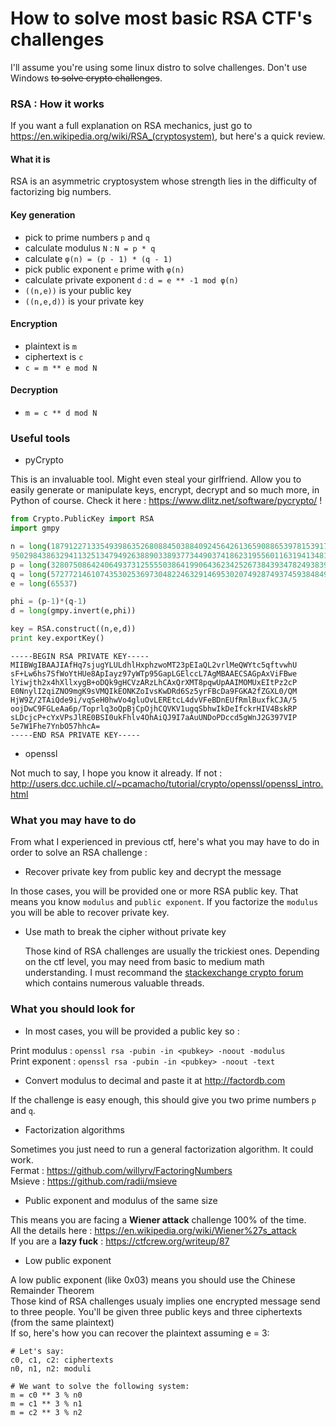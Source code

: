 # How to solve most basic RSA CTF's challenges

I'll assume you're using some linux distro to solve challenges. Don't use Windows <del>to solve crypto challenges</del>.

### RSA : How it works

If you want a full explanation on RSA mechanics, just go to https://en.wikipedia.org/wiki/RSA_(cryptosystem), but here's a quick review.

#### What it is

RSA is an asymmetric cryptosystem whose strength lies in the difficulty of factorizing big numbers.

#### Key generation

  * pick to prime numbers `p` and `q`
  * calculate modulus `N` : `N = p * q`
  * calculate `φ(n) = (p - 1) * (q - 1)`
  * pick public exponent `e` prime with `φ(n)`
  * calculate private exponent `d` : `d = e ** -1 mod φ(n)` 
  * `((n,e))` is your public key
  * `((n,e,d))` is your private key

#### Encryption

  * plaintext is `m`  
  * ciphertext is `c`
  * `c = m ** e mod N`

#### Decryption

  * `m = c ** d mod N`


### Useful tools

  * pyCrypto
   
   This is an invaluable tool. Might even steal your girlfriend. Allow you to easily generate or manipulate keys, encrypt, decrypt and so much more, in Python of course. Check it here : https://www.dlitz.net/software/pycrypto/ !

```python
from Crypto.PublicKey import RSA
import gmpy

n = long(18791227133549398635268088450388409245642613659088653978153917551468974219799435280191/
95029843863294113251347949263889033893773449037418623195560116319413481180023063954171)
p = long(32807508642406493731255550386419906436234252673843934782493839340840638518957594639763)
q = long(57277214610743530253697304822463291469530207492874937459384849711645985217113052071417)
e = long(65537)

phi = (p-1)*(q-1)
d = long(gmpy.invert(e,phi))

key = RSA.construct((n,e,d))
print key.exportKey()
```
```
-----BEGIN RSA PRIVATE KEY-----
MIIBWgIBAAJIAfHq7sjugYLULdhlHxphzwoMT23pEIaQL2vrlMeQWYtc5qftvwhU
sF+Lw6hs7SfWoYtHUe8ApIayz97yWTp95GapLGElccL7AgMBAAECSAGpAxViFBwe
lYiwjth2x4hXllxygB+oDQk9gHCVzARzLhCAxQrXMT8pqwUpAAIMOMUxEItPz2cP
E0NnylI2qiZNO9mgK9sVMQIkEONKZoIvsKwDRd6Sz5yrFBcDa9FGKA2fZGXL0/QM
HjW9Z/2TAiQde9i/vqSeH0hwVo4gluOvLEREtcL4dvVFeBDnEUfRmlBuxfkCJA/5
oojDwC9FGLeAa6p/Toprlq3oQpBjCpOjhCQVKV1ugqSbhwIkDeIfckrHIV4BskRP
sLDcjcP+cYxVPsJlRE0BSI0ukFhlv4OhAiQJ9I7aAuUNDoPDccd5gWnJ2G397VIP
5e7W1Fhe7YnbO57hhcA=
-----END RSA PRIVATE KEY-----
```
  * openssl 

   Not much to say, I hope you know it already. If not : http://users.dcc.uchile.cl/~pcamacho/tutorial/crypto/openssl/openssl_intro.html

### What you may have to do

From what I experienced in previous ctf, here's what you may have to do in order to solve an RSA challenge :

  * Recover private key from public key and decrypt the message

   In those cases, you will be provided one or more RSA public key. That means you know ```modulus``` and ```public exponent```. If you factorize the ```modulus``` you will be able to recover private key.

  * Use math to break the cipher without private key

	Those kind of RSA challenges are usually the trickiest ones. Depending on the ctf level, you may need from basic to medium math understanding. I must recommand the [stackexchange crypto forum](https://crypto.stackexchange.com/) which contains numerous valuable threads.

### What you should look for

  * In most cases, you will be provided a public key so :

   Print modulus : `openssl rsa -pubin -in <pubkey> -noout -modulus`  
   Print exponent : `openssl rsa -pubin -in <pubkey> -noout -text`

  * Convert modulus to decimal and paste it at http://factordb.com

   If the challenge is easy enough, this should give you two prime numbers `p` and `q`.

  * Factorization algorithms

   Sometimes you just need to run a general factorization algorithm. It could work.   
   Fermat : https://github.com/willyrv/FactoringNumbers  
   Msieve : https://github.com/radii/msieve  

  * Public exponent and modulus of the same size

   This means you are facing a **Wiener attack** challenge 100% of the time.  
   All the details here : https://en.wikipedia.org/wiki/Wiener%27s_attack  
   If you are a **lazy fuck** : https://ctfcrew.org/writeup/87  

  * Low public exponent

   A low public exponent (like 0x03) means you should use the Chinese Remainder Theorem  
   Those kind of RSA challenges usualy implies one encrypted message send to three people. You'll be given three public keys and three ciphertexts (from the same plaintext)   
   If so, here's how you can recover the plaintext assuming e = 3:

```
# Let's say:
c0, c1, c2: ciphertexts
n0, n1, n2: moduli
```
```
# We want to solve the following system:
m = c0 ** 3 % n0
m = c1 ** 3 % n1 
m = c2 ** 3 % n2
```

